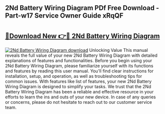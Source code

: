## 2Nd Battery Wiring Diagram PDf Free Download - Part-w17 Service Owner Guide xRqQF

# <h2><a href="http://dfn004.blite.top/?on=2Nd+Battery+Wiring+Diagram">🔗Download New 👉🔴 2Nd Battery Wiring Diagram</a></h2>

[![2Nd Battery Wiring Diagram download](https://i.imgur.com/lujVjoI.png)](http://dfn004.blite.top/?on=2Nd+Battery+Wiring+Diagram)
Unlocking Value This manual reveals the full value of your new 2Nd Battery Wiring Diagram with detailed explanations of features and functionalities. Before you begin using your 2Nd Battery Wiring Diagram, please familiarize yourself with its functions and features by reading this user manual. You'll find clear instructions for installation, setup, and operation, as well as troubleshooting tips for common issues. With features like list of features, your new 2Nd Battery Wiring Diagram is designed to simplify your tasks. We trust that the 2Nd Battery Wiring Diagram has been a reliable and effective resource in your efforts to learn the ins and outs of your new device. In case of any queries or concerns, please do not hesitate to reach out to our customer service team.
